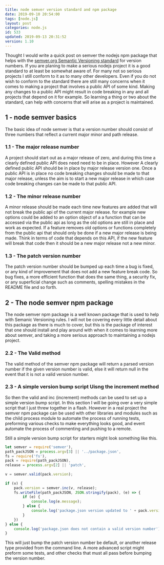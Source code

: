 ```yaml
---
title: node semver version standard and npm package
date: 2019-09-10 20:54:00
tags: [node.js]
layout: post
categories: node.js
id: 533
updated: 2019-09-13 20:31:52
version: 1.10
---
```


Thought I would write a quick post on semver the nodejs npm package that helps with the [semver.org Semantic Versioning standard](https://semver.org/) for version numbers. If you are planing to make a serious nodejs project it is a good standard to at least be somewhat aware of. For many not so serious projects I still conform to it as to many other developers. Even if you do not wish to conform to the standard there are still many concerns when it comes to making a project that involves a public API of some kind. Making any changes to a public API might result in code breaking in any and all projects that depend on it for example. So learning a thing or two about the standard, can help with concerns that will arise as a project is maintained.

<!-- more -->

## 1 - node semver basics

The basic idea of node semver is that a version number should consist of three numbers that reflect a current major minor and path release. 

### 1.1 - The major release number 

A project should start out as a major release of zero, and during this time a clearly defined public API does need need to be in place. However A clearly defined public API should be in place by major release version one. Once a public API is in place no code breaking changes should be made to that major release, unless the aim is to start a new major release in which case code breaking changes can be made to that public API.

### 1.2 - The minor release number

A minor release should be made each time new features are added that will not break the public api of the current major release. for example new options could be added to an option object of a a function that can be accessed via the public api as long as the old options are still in place and work as expected. If a feature removes old options or functions completely from the public api that should only be done if a new major release is being made. Think in terms of code that depends on this API, if the new feature will break that code then it should be a new major release not a new minor.

### 1.3 - The patch version number

The patch version number should be bumped up each time a bug is fixed, or any kind of improvement that does not add a new feature break code. So bug fixes, a more efficient function that does the same thing, a security fix, or any superficial change such as comments, spelling mistakes in the README file and so forth.

## 2 - The node semver npm package

The node semver npm package is a well known package that is used to help with Semanic Versioning rules. I will not be covering every little detail about this package as there is much to cover, but this is the package of interest that one should install and play around with when it comes to learning more about semver, and taking a more serious approach to maintaining a nodejs project.

### 2.2 - The Valid method

The valid method of the semver npm package will return a parsed version number if the given version number is valid, else it will return null in the event that it is not a valid version number.

### 2.3 - A simple version bump script Uisng the increment method

So then the valid and inc (increment) methods can be used to set up a simple version bump script. In this section I will be going over a very simple script that I just threw together in a flash. However in a real project the semver npm package can be used with other libraries and modules such as the child process module to automate the process of running tests, preforming various checks to make everything looks good, and event automate the process of commenting and pushing to a remote.

Still a simple version bump script for starters might look something like this.

```js
let semver = require('semver'),
path_packJSON = process.argv[3] || '../package.json',
fs = require('fs'),
pack = require(path_packJSON),
release = process.argv[2] || 'patch',
 
v = semver.valid(pack.version);
 
if (v) {
    pack.version = semver.inc(v, release);
    fs.writeFile(path_packJSON, JSON.stringify(pack), (e) => {
        if (e) {
            console.log(e.message);
        } else {
            console.log('package.json version updated to ' + pack.version);
        }
    })
} else {
    console.log('package.json does not contain a valid version number');
}
```

This will just bump the patch version number be default, or another release type provided from the command line. A more advanced script might preform some tests, and other checks that must all pass before bumping the version number.
